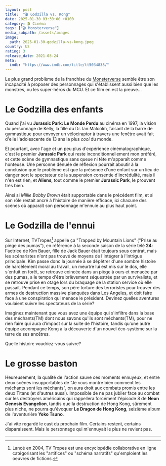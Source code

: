 ```yaml
---
layout: post
title:  "🎬 Godzilla vs. Kong"
date: 2025-01-30 03:30:00 +0100
category: 🎬 Cinéma
tags: ["🎬 Monsterverse"]
media_subpath: /assets/images
image:
  path: 2025-01-30-godzilla-vs-kong.jpeg
country: US
rating: 3
release_date: 2021-03-24
meta:
  imdb: "https://www.imdb.com/title/tt5034838/"
---
```


Le plus grand problème de la franchise du [Monsterverse](/tags/monsterverse/) semble être son incapacité à proposer des personnages qui s'établissent aussi bien que les monstres, ou les super-héros du MCU. Et ce film en est la preuve...

# Le Godzilla des enfants

Quand j'ai vu **Jurassic Park: Le Monde Perdu** au cinéma en 1997, la vision du personnage de Kelly, la fille du Dr. Ian Malcolm, faisant de la barre de gymnastique pour envoyer un vélociraptor à travers une fenêtre avait fait d'elle l'adolescente de 13 ans la plus *cool* du monde.

Et pourtant, avec l'age et un peu plus d'expérience cinématographique, c'est le premier **Jurassic Park** qui reste inconditionnellement mon préféré, et cette scène de gymnastique sans queue ni tête m'apparaît comme honteuse. Une personne dénuée de réflexion pourrait aboutir à la conclusion que le problème est que la présence d'une enfant sur un lieu de danger sort le spectateur de la suspension consentie d'incrédulité, mais il n'en est rien, et **Aliens**, tout comme le premier **Jurassic Park**, le prouvent très bien.

Ainsi si *Millie Bobby Brown* était supportable dans le précédent film, et si son rôle restait ancré à l'histoire de manière efficace, ici chacune des scènes où apparaît son personnage m'ennuie au plus haut point.

# Le Godzilla de l'ennui

Sur Internet, TVTropes[^1] appelle ça "Trapped by Mountain Lions" ("Prise au piège des pumas"), en référence à la seconde saison de la série télé **24**: l'actrice de Kim Bauer, fille de Jack Bauer était toujours sous contrat, mais les scénaristes n'ont pas trouvé de moyens de l'intégrer à l'intrigue principale. Kim passe donc la journée à se dépêtrer d'une sombre histoire de harcèlement moral au travail, un meurtre lui est mis sur le dos, elle s'enfuit en forêt, se retrouve coincée dans un piège à ours et menacée par des pumas, a le temps d'être brièvement séquestrée par un survivaliste, et se retrouve prise en otage lors du braquage de la station service où elle passait. Pendant ce temps, son père torture des terroristes pour trouver des armes de destruction massive planquées dans Los Angeles, et doit faire face à une conspiration qui menace le président. Devinez quelles aventures voulaient suivre les spectateurs de la série?

Imaginez maintenant que vous avez une équipe qui s'infiltre dans la base des méchants(TM) dont nous savons qu'ils sont méchants(TM), pour ne rien faire qui aura d'impact sur la suite de l'histoire, tandis qu'une autre équipe accompagne Kong à la découverte d'un nouvel éco-système sur la terre de ses ancêtres.

Quelle histoire voudriez-vous suivre?

# Le grosse baston

Heureusement, la qualité de l'action sauve ces moments ennuyeux, et entre deux scènes insupportables de "Je vous montre bien comment les méchants sont les méchants", on aura droit aux combats promis entre les deux Titans (et d'autres aussi). Impossible de ne pas jubiler face au combat sur les destroyers américains qui rappellera forcément l'épisode 8 de **Neon Genesis Evangelion**, tandis que la destruction de Hong Kong, sûrement plus niche, ne pourra qu'évoquer **Le Dragon de Hong Kong**, seizième album de l'aventurière **Yoko Tsuno**.

J'ai vite regardé le cast du prochain film. Certains restent, certains disparaissent. Mais le personnage qui m'ennuyait le plus ne revient pas.

* * *
[^1]: Lancé en 2004, <wiki>TV Tropes</wiki> est une encyclopédie collaborative en ligne catégorisant les "artifices" ou "schéma narratifs" qu'emploient les oeuvres de fictions.
